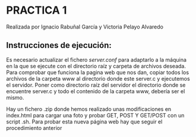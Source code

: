 # **PRACTICA 1**
Realizada por Ignacio Rabuñal García y Victoria Pelayo Alvaredo

## **Instrucciones de ejecución:**
Es necesario actualizar el fichero *server.conf* para adaptarlo a la máquina en la que se ejecute con el directorio raíz y carpeta de archivos deseada.
Para comprobar que funciona la pagina web que nos dan, copiar todos los archivos de la carpeta www al directorio donde este server.c y ejecutemos el servidor. Poner como directorio raíz del servidor el directorio donde se encuentre server.c y todo el contenido de la carpeta www, debería ser el mismo.


Hay un fichero .zip donde hemos realizado unas modificaciones en index.html para cargar una foto y probar GET, POST Y GET/POST con un script .sh. Para probar esta nueva página web hay que seguir el procedimiento anterior


